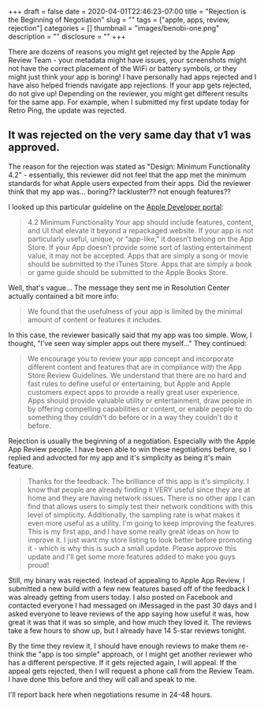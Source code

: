 +++ 
draft = false
date = 2020-04-01T22:46:23-07:00
title = "Rejection is the Beginning of Negotiation"
slug = "" 
tags = ["apple, apps, review, rejection"]
categories = []
thumbnail = "images/benobi-one.png"
description = ""
disclosure = ""
+++

There are dozens of reasons you might get rejected by the Apple App Review Team - your metadata might have issues, your screenshots might not have the correct placement of the WiFi or battery symbols, or they might just think your app is boring! I have personally had apps rejected and I have also helped friends navigate app rejections. If your app gets rejected, do not give up! Depending on the reviewer, you might get different results for the same app. For example, when I submitted my first update today for Retro Ping, the update was rejected. 

## It was rejected on the very same day that v1 was approved. 

The reason for the rejection was stated as "Design: Minimum Functionality 4.2" - essentially, this reviewer did not feel that the app met the minimum standards for what Apple users expected from their apps. Did the reviewer think that my app was... boring?? lackluster?? not enough features??

I looked up this particular guideline on the [Apple Developer portal](https://developer.apple.com/app-store/review/guidelines/#design):

> 4.2 Minimum Functionality Your app should include features, content, and UI that elevate it beyond a repackaged website. If your app is not particularly useful, unique, or “app-like,” it doesn’t belong on the App Store. If your App doesn’t provide some sort of lasting entertainment value, it may not be accepted. Apps that are simply a song or movie should be submitted to the iTunes Store. Apps that are simply a book or game guide should be submitted to the Apple Books Store.

Well, that's vague... The message they sent me in Resolution Center actually contained a bit more info:

>We found that the usefulness of your app is limited by the minimal amount of content or features it includes.

In this case, the reviewer basically said that my app was too simple. Wow, I thought, "I've seen way simpler apps out there myself..." They continued:

> We encourage you to review your app concept and incorporate different content and features that are in compliance with the App Store Review Guidelines. We understand that there are no hard and fast rules to define useful or entertaining, but Apple and Apple customers expect apps to provide a really great user experience. Apps should provide valuable utility or entertainment, draw people in by offering compelling capabilities or content, or enable people to do something they couldn't do before or in a way they couldn't do it before.

Rejection is usually the beginning of a negotiation. Especially with the Apple App Review people.  I have been able to win these negotiations before, so I replied and advocted for my app and it's simplicity as being it's main feature. 

>Thanks for the feedback. The brilliance of this app is it's simplicity. I know that people are already finding it VERY useful since they are at home and they are having network issues. There is no other app I can find that allows users to simply test their network conditions with this level of simplicity. Additionally, the sampling rate is what makes it even more useful as a utility.
>I'm going to keep improving the features. This is my first app, and I have some really great ideas on how to improve it. I just want my store listing to look better before promoting it - which is why this is such a small update.
>Please approve this update and I'll get some more features added to make you guys proud!

Still, my binary was rejected. Instead of appealing to Apple App Review, I submitted a new build with a few new features based off of the feedback I was already getting from users today. I also  posted on Facebook and contacted everyone I had messaged on iMessaged in the past 30 days and I asked everyone to leave reviews of the app saying how useful it was, how great it was that it was so simple, and how much they loved it. The reviews take a few hours to show up, but I already have 14 5-star reviews tonight. 

By the time they review it, I should have enough reviews to make them re-think the "app is too simple" approach, or I might get another reviewer who has a different perspective. If it gets rejected again, I will appeal. If the appeal gets rejected, then I will request a phone call from the Review Team. I have done this before and they will call and speak to me. 

I'll report back here when negotiations resume in 24-48 hours.